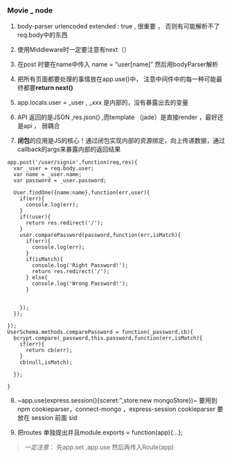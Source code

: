 ### Movie _ node 
1. body-parser urlencoded  extended : true , 很重要 ， 否则有可能解析不了 req.body中的东西
2. 使用Middleware时一定要注意有next（）
3. 在post 时要在name中传入 name = “user[name]” 然后用bodyParser解析
4. 把所有页面都要处理的事情放在app.use()中， 注意中间件中的每一种可能最终都要**return next()**
5. app.locals.user = _user   , _xxx 是内部的，没有暴露出去的变量

6. API 返回的是JSON ,res.json()  ,而template （jade）是直接render ，最好还是api ， 弱耦合
7. **闭包**的应用是JS的核心！通过闭包实现内部的资源绑定，向上传递数据，通过callback的args来暴露内部的返回结果

~~~
app.post('/user/signin',function(req,res){
  var _user = req.body.user;
  var name = _user.name;
  var password = _user.password;

  User.findOne({name:name},function(err,user){
    if(err){
      console.log(err);
    }
    if(!user){
      return res.redirect('/');
    } 
    user.comparePassword(password,function(err,isMatch){
      if(err){
        console.log(err);
      }
      if(isMatch){
        console.log('Right Password!');
        return res.redirect('/');
      } else{
        console.log('Wrong Password!');
      }


    });
  });

});
UserSchema.methods.comparePassword = function(_password,cb){
  bcrypt.compare(_password,this.password,function(err,isMatch){
    if(err){
      return cb(err);
    }
    cb(null,isMatch);

  });

}
~~~

8. ~app.use(express.session(){sceret:’’,store:new mongoStore})~
要用到npm cookieparser，connect-mongo ，express-session
cookieparser 要放在 session 前面 sid

9. 把routes 单独提出并且module.exports = function(app){...};
> *一定注意*： 先app.set ,app.use 然后再传入Route(app)

















